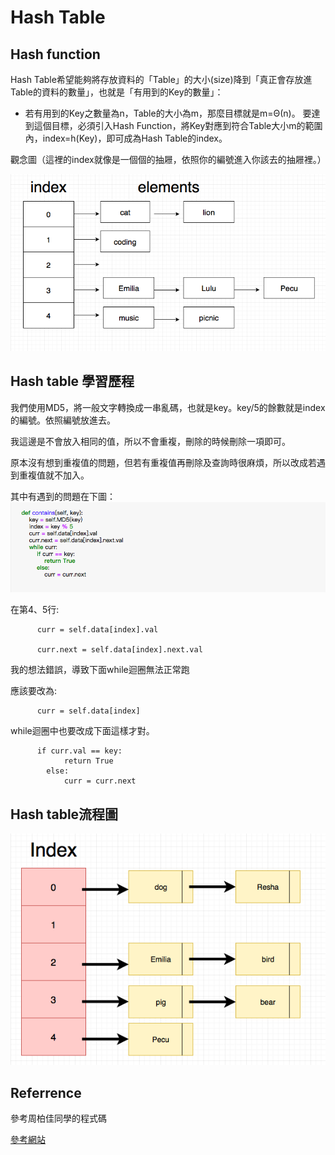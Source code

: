 # Hash Table
## Hash function 
Hash Table希望能夠將存放資料的「Table」的大小(size)降到「真正會存放進Table的資料的數量」，也就是「有用到的Key的數量」：

* 若有用到的Key之數量為n，Table的大小為m，那麼目標就是m=Θ(n)。
要達到這個目標，必須引入Hash Function，將Key對應到符合Table大小m的範圍內，index=h(Key)，即可成為Hash Table的index。

觀念圖（這裡的index就像是一個個的抽屜，依照你的編號進入你該去的抽屜裡。）

![image](https://github.com/06170228/my-note/blob/master/Image/hash%20table%20%E8%A7%80%E5%BF%B5%E5%9C%96.png)



## Hash table 學習歷程
我們使用MD5，將一般文字轉換成一串亂碼，也就是key。key/5的餘數就是index的編號。依照編號放進去。

我這邊是不會放入相同的值，所以不會重複，刪除的時候刪除一項即可。

原本沒有想到重複值的問題，但若有重複值再刪除及查詢時很麻煩，所以改成若遇到重複值就不加入。

其中有遇到的問題在下圖：
![image](https://github.com/06170228/my-note/blob/master/Image/hash%20table%20%E5%AD%B8%E7%BF%92%E6%AD%B7%E7%A8%8B.png)

在第4、5行:

          curr = self.data[index].val

          curr.next = self.data[index].next.val
          
我的想法錯誤，導致下面while迴圈無法正常跑

應該要改為:

          curr = self.data[index]

while迴圈中也要改成下面這樣才對。

          if curr.val == key:
                return True
            else:
                curr = curr.next
         

## Hash table流程圖
![image](https://github.com/06170228/my-note/blob/master/Image/hash%20table%20%E6%B5%81%E7%A8%8B%E5%9C%96.png)


## Referrence
參考周柏佳同學的程式碼

[參考網站](http://alrightchiu.github.io/SecondRound/hash-tableintrojian-jie.html)
